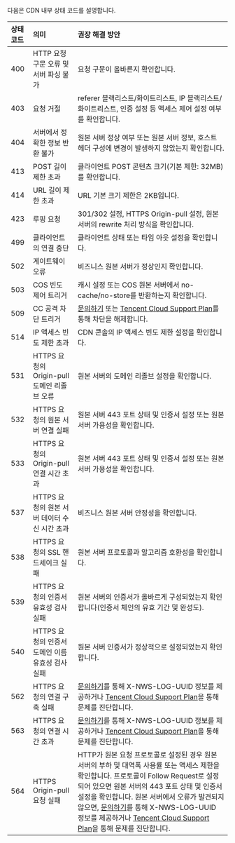 

다음은 CDN 내부 상태 코드를 설명합니다. 

| 상태 코드 | 의미                                         | 권장 해결 방안                                                     |
| :----- | :------------------------------- | :----------------------------------------------------------- |
| 400    | HTTP 요청 구문 오류 및 서버 파싱 불가  |요청 구문이 올바른지 확인합니다.                                  |
| 403    | 요청 거절                             | referer 블랙리스트/화이트리스트, IP 블랙리스트/화이트리스트, 인증 설정 등 액세스 제어 설정 여부를 확인합니다. |
| 404    | 서버에서 정확한 정보 반환 불가          | 원본 서버 정상 여부 또는 원본 서버 정보, 호스트 헤더 구성에 변경이 발생하지 않았는지 확인합니다. |
| 413    | POST 길이 제한 초과                    | 클라이언트 POST 콘텐츠 크기(기본 제한: 32MB)를 확인합니다.           |
| 414    | URL 길이 제한 초과                     | URL 기본 크기 제한은 2KB입니다.                                         |
| 423    | 루핑 요청                             | 301/302 설정, HTTPS Origin-pull 설정, 원본 서버의 rewrite 처리 방식을 확인합니다. |
| 499    | 클라이언트의 연결 중단                   | 클라이언트 상태 또는 타임 아웃 설정을 확인합니다.                               |
| 502    | 게이트웨이 오류                             | 비즈니스 원본 서버가 정상인지 확인합니다.                                       |
| 503    | COS 빈도 제어 트리거                          | 캐시 설정 또는 COS 원본 서버에서 no-cache/no-store를 반환하는지 확인합니다.                 |
| 509    | CC 공격 차단 트리거                     | [문의하기](https://intl.cloud.tencent.com/contact-sales) 또는 [Tencent Cloud Support Plan](https://intl.cloud.tencent.com/support)를 통해 차단을 해제합니다.                             |
| 514    | IP 액세스 빈도 제한 초과                       | CDN 콘솔의 IP 액세스 빈도 제한 설정을 확인합니다.                                |
| 531    | HTTPS 요청의 Origin-pull 도메인 리졸브 오류            | 원본 서버의 도메인 리졸브 설정을 확인합니다.                                       |
| 532    | HTTPS 요청의 원본 서버 연결 실패              | 원본 서버 443 포트 상태 및 인증서 설정 또는 원본 서버 가용성을 확인합니다.                  |
| 533    | HTTPS 요청의 Origin-pull 연결 시간 초과                | 원본 서버 443 포트 상태 및 인증서 설정 또는 원본 서버 가용성을 확인합니다.                  |
| 537    | HTTPS 요청의 원본 서버 데이터 수신 시간 초과            | 비즈니스 원본 서버 안정성을 확인합니다.                                         |
| 538    | HTTPS 요청의 SSL 핸드셰이크 실패                | 원본 서버 프로토콜과 알고리즘 호환성을 확인합니다.                                 |
| 539    | HTTPS 요청의 인증서 유효성 검사 실패                 | 원본 서버의 인증서가 올바르게 구성되었는지 확인합니다(인증서 체인의 유효 기간 및 완성도).       |
| 540    | HTTPS 요청의 인증서 도메인 이름 유효성 검사 실패          | 원본 서버 인증서가 정상적으로 설정되었는지 확인합니다.                                 |
| 562    | HTTPS 요청의 연결 구축 실패                    | [문의하기](https://intl.cloud.tencent.com/contact-sales)를 통해 X-NWS-LOG-UUID 정보를 제공하거나 [Tencent Cloud Support Plan](https://intl.cloud.tencent.com/support)을 통해 문제를 진단합니다.   |
| 563    | HTTPS 요청의 연결 시간 초과                    | [문의하기](https://intl.cloud.tencent.com/contact-sales)를 통해 X-NWS-LOG-UUID 정보를 제공하거나 [Tencent Cloud Support Plan](https://intl.cloud.tencent.com/support)을 통해 문제를 진단합니다.   |
| 564    | HTTPS Origin-pull 요청 실패                    | HTTP가 원본 요청 프로토콜로 설정된 경우 원본 서버의 부하 및 대역폭 사용률 또는 액세스 제한을 확인합니다. 프로토콜이 Follow Request로 설정되어 있으면 원본 서버의 443 포트 상태 및 인증서 설정을 확인합니다. 원본 서버에서 오류가 발견되지 않으면, [문의하기](https://intl.cloud.tencent.com/contact-sales)를 통해 X-NWS-LOG-UUID 정보를 제공하거나 [Tencent Cloud Support Plan](https://intl.cloud.tencent.com/support)을 통해 문제를 진단합니다. |











